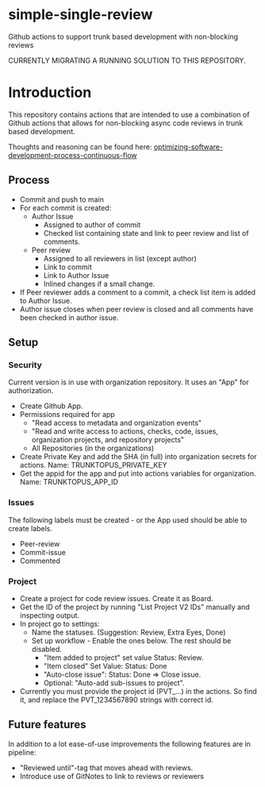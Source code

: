 # simple-single-review
Github actions to support trunk based development with non-blocking reviews

CURRENTLY MIGRATING A RUNNING SOLUTION TO THIS REPOSITORY.

# Introduction
This repository contains actions that are intended to use a combination of Github actions that allows for non-blocking async code reviews in trunk based development.

Thoughts and reasoning can be found here: [optimizing-software-development-process-continuous-flow](https://www.linkedin.com/pulse/optimizing-software-development-process-continuous-flow-mortensen-ljkhf/)

## Process
- Commit and push to main
- For each commit is created:
  - Author Issue
    - Assigned to author of commit
    - Checked list containing state and link to peer review and list of comments.
  - Peer review 
    - Assigned to all reviewers in list (except author)
    - Link to commit
    - Link to Author Issue
    - Inlined changes if a small change.
- If Peer reviewer adds a comment to a commit, a check list item is added to Author Issue.
- Author issue closes when peer review is closed and all comments have been checked in author issue.

## Setup

### Security 
Current version is in use with organization repository.
It uses an "App" for authorization.

- Create Github App.
- Permissions required for app
  - "Read access to metadata and organization events"
  - "Read and write access to actions, checks, code, issues, organization projects, and repository projects"
  - All Repositories (in the organizations)
- Create Private Key and add the SHA (in full) into organization secrets for actions. Name: TRUNKTOPUS_PRIVATE_KEY
- Get the appid for the app and put into actions variables for organization. Name: TRUNKTOPUS_APP_ID

### Issues
The following labels must be created - or the App used should be able to create labels.
- Peer-review
- Commit-issue
- Commented

### Project
- Create a project for code review issues. Create it as Board.
- Get the ID of the project by running "List Project V2 IDs" manually and inspecting output.
- In project go to settings:
  - Name the statuses. (Suggestion: Review, Extra Eyes, Done)
  - Set up workflow - Enable the ones below. The rest should be disabled.
    - "Item added to project" set value Status: Review.
    - "Item closed" Set Value: Status: Done
    - "Auto-close issue": Status: Done => Close issue.
    - Optional: "Auto-add sub-issues to project".
- Currently you must provide the project id (PVT_...) in the actions. So find it, and replace the PVT_1234567890 strings with correct id.
  


## Future features
In addition to a lot ease-of-use improvements the following features are in pipeline: 

- "Reviewed until"-tag that moves ahead with reviews.
- Introduce use of GitNotes to link to reviews or reviewers

